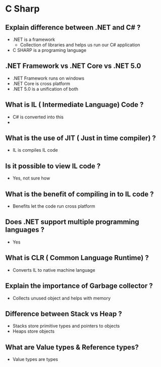 # C Sharp
## **Explain difference between .NET and C# ?**
- .NET is a framework
    - Collection of libraries and helps us run our C# application
- C SHARP is a programing language
## **.NET Framework vs .NET Core vs .NET 5.0**
- .NET Framework runs on windows
- .NET Core is cross platform
- .NET 5.0 is a unification of both
## **What is IL ( Intermediate Language) Code ?**
- C# is converted into this
- 
## **What is the use of JIT ( Just in time compiler) ?**
- IL is compiles IL code
## **Is it possible to view IL code ?**
- Yes, not sure how
## **What is the benefit of compiling in to IL code ?**
- Benefits let the code run cross platform
## **Does .NET support multiple programming languages ?**
- Yes
## **What is CLR ( Common Language Runtime) ?**
- Converts IL to native machine language
## **Explain the importance of Garbage collector ?**
- Collects unused object and helps with memory
## **Difference between Stack vs Heap ?**
- Stacks store primitive types and pointers to objects
- Heaps store objects
## **What are Value types & Reference types?**
- Value types are types
